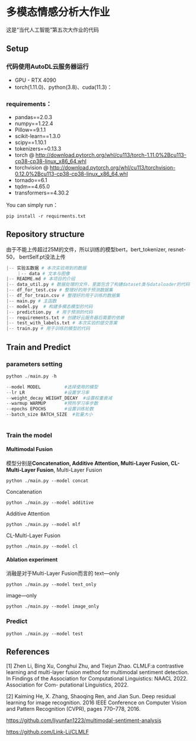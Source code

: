 # 多模态情感分析大作业
这是“当代人工智能”第五次大作业的代码
## Setup
### 代码使用AutoDL云服务器运行
- GPU - RTX 4090
- torch(1.11.0)、python(3.8)、cuda(11.3)：
### requirements：
- pandas==2.0.3
- numpy==1.22.4
- Pillow==9.1.1
- scikit-learn==1.3.0
- scipy==1.10.1
- tokenizers==0.13.3
- torch @ http://download.pytorch.org/whl/cu113/torch-1.11.0%2Bcu113-cp38-cp38-linux_x86_64.whl
- torchvision @ http://download.pytorch.org/whl/cu113/torchvision-0.12.0%2Bcu113-cp38-cp38-linux_x86_64.whl
- tornado==6.1
- tqdm==4.65.0
- transformers==4.30.2

You can simply run：
```shell
pip install -r requirments.txt
```

## Repository structure
由于不能上传超过25M的文件，所以训练的模型bert，bert_tokenizer, resnet-50， bertSelf.pt没法上传
```python
|-- 实验五数据 # 本次实验用到的数据
    ｜-- data # 文本与图像
|-- README.md # 本项目的介绍
|-- data_util.py # 数据处理的文件，里面包含了构建dataset类与dataloader的代码
|-- df_for_test.csv # 整理好的用于预测数据集
|-- df_for_train.csv # 整理好的用于训练的数据集
|-- main.py # 主函数
|-- model.py  # 构建多模态模型的代码
|-- prediction.py  # 用于预测的代码
|-- requirements.txt # 创建好云服务器后需要的依赖
|-- test_with_labels.txt # 本次实验的提交答案
|-- train.py # 用于训练的模型的代码
```

## Train and Predict
### parameters setting
```python
python ./main.py -h
```
```python
--model MODEL         #选择使用的模型
--lr LR               #设置学习率
--weight_decay WEIGHT_DECAY  #设置权重衰减
--warmup WARMUP       #预热学习率步数                      
--epochs EPOCHS       #设置训练轮数
--batch_size BATCH_SIZE  #批量大小
                        
```

### Train the model
#### Multimodal Fusion
模型分别是**Concatenation, Additive Attention, Multi-Layer Fusion, CL-Multi-Layer Fusion**,
Multi-Layer Fusion
```shell
python ./main.py --model concat
```
Concatenation
```shell
python ./main.py --model additive
```
Additive Attention
```shell
python ./main.py --model mlf
```
CL-Multi-Layer Fusion
```shell
python ./main.py --model cl
```
#### Ablation experiment
消融是对于Multi-Layer Fusion而言的
text—only
```shell
python ./main.py --model text_only
```
image—only
```shell
python ./main.py --model image_only
```
### Predict
```shell
python ./main.py --model test
```

## References

[1]  Zhen Li, Bing Xu, Conghui Zhu, and Tiejun Zhao. CLMLF:a contrastive learning and multi-layer fusion method for multimodal sentiment detection. In Findings of the Association for Computational Linguistics: NAACL 2022. Association for Com- putational Linguistics, 2022.

[2] Kaiming He, X. Zhang, Shaoqing Ren, and Jian Sun. Deep residual learning for image recognition. 2016 IEEE Conference on Computer Vision and Pattern Recognition (CVPR), pages 770–778, 2016.

https://github.com/liyunfan1223/multimodal-sentiment-analysis

https://github.com/Link-Li/CLMLF








